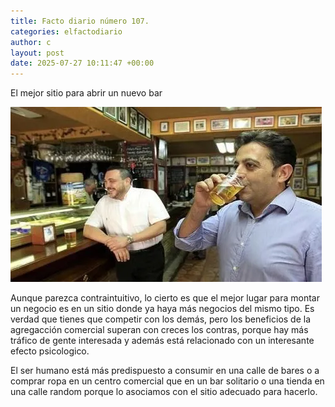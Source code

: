 ```yaml
---
title: Facto diario número 107.
categories: elfactodiario
author: c
layout: post
date: 2025-07-27 10:11:47 +00:00
---
```

El mejor sitio para abrir un nuevo bar

![2025_07_27_10_11_56_untitled-1.webp](assets/2025_07_27_10_11_56_untitled-1.webp)

Aunque parezca contraintuitivo, lo cierto es que el mejor lugar para montar un negocio es en un sitio donde ya haya más negocios del mismo tipo. Es verdad que tienes que competir con los demás, pero los beneficios de la agregacción comercial superan con creces los contras, porque hay más tráfico de gente interesada y además está relacionado con un interesante efecto psicologico.

El ser humano está más predispuesto a consumir en una calle de bares o a comprar ropa en un centro comercial que en un bar solitario o una tienda en una calle random porque lo asociamos con el sitio adecuado para hacerlo.
